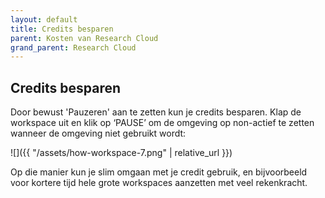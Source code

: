 ```yaml
---
layout: default
title: Credits besparen
parent: Kosten van Research Cloud
grand_parent: Research Cloud
---
```


## Credits besparen
Door bewust 'Pauzeren' aan te zetten kun je credits besparen. Klap de workspace uit en klik op ‘PAUSE’ om de omgeving op non-actief te zetten wanneer de omgeving niet gebruikt wordt:
 
![]({{ "/assets/how-workspace-7.png" | relative_url }})

Op die manier kun je slim omgaan met je credit gebruik, en bijvoorbeeld voor kortere tijd hele grote workspaces aanzetten met veel rekenkracht.
